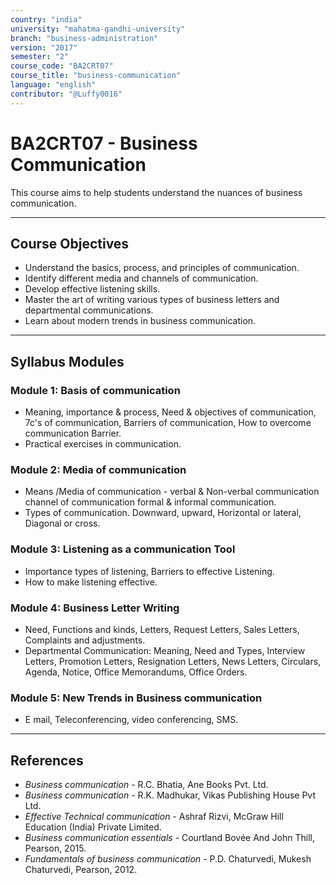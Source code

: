 ```yaml
---
country: "india"
university: "mahatma-gandhi-university"
branch: "business-administration"
version: "2017"
semester: "2"
course_code: "BA2CRT07"
course_title: "business-communication"
language: "english"
contributor: "@Luffy0016"
---
```

# BA2CRT07 - Business Communication

This course aims to help students understand the nuances of business communication.

---
## Course Objectives

* Understand the basics, process, and principles of communication.
* Identify different media and channels of communication.
* Develop effective listening skills.
* Master the art of writing various types of business letters and departmental communications.
* Learn about modern trends in business communication.

---
## Syllabus Modules

### Module 1: Basis of communication
* Meaning, importance & process, Need & objectives of communication, 7c's of communication, Barriers of communication, How to overcome communication Barrier.
* Practical exercises in communication.

### Module 2: Media of communication
* Means /Media of communication - verbal & Non-verbal communication channel of communication formal & informal communication.
* Types of communication. Downward, upward, Horizontal or lateral, Diagonal or cross.

### Module 3: Listening as a communication Tool
* Importance types of listening, Barriers to effective Listening.
* How to make listening effective.

### Module 4: Business Letter Writing
* Need, Functions and kinds, Letters, Request Letters, Sales Letters, Complaints and adjustments.
* Departmental Communication: Meaning, Need and Types, Interview Letters, Promotion Letters, Resignation Letters, News Letters, Circulars, Agenda, Notice, Office Memorandums, Office Orders.

### Module 5: New Trends in Business communication
* E mail, Teleconferencing, video conferencing, SMS.

---
## References
* *Business communication* - R.C. Bhatia, Ane Books Pvt. Ltd.
* *Business communication* - R.K. Madhukar, Vikas Publishing House Pvt Ltd.
* *Effective Technical communication* - Ashraf Rizvi, McGraw Hill Education (India) Private Limited.
* *Business communication essentials* - Courtland Bovée And John Thill, Pearson, 2015.
* *Fundamentals of business communication* - P.D. Chaturvedi, Mukesh Chaturvedi, Pearson, 2012.